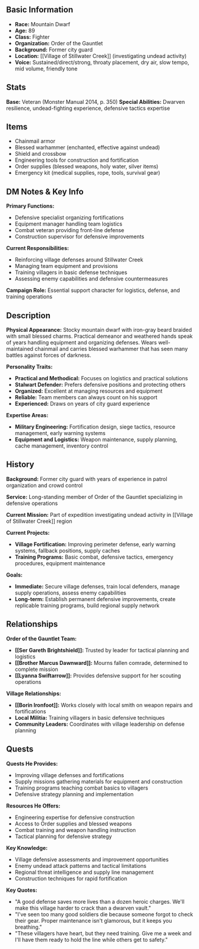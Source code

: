 
## Basic Information
- **Race:** Mountain Dwarf
- **Age:** 89
- **Class:** Fighter
- **Organization:** Order of the Gauntlet
- **Background:** Former city guard
- **Location:** [[Village of Stillwater Creek]] (investigating undead activity)
- **Voice:** Sustained/direct/strong, throaty placement, dry air, slow tempo, mid volume, friendly tone


## Stats
**Base:** Veteran (Monster Manual 2014, p. 350)
**Special Abilities:** Dwarven resilience, undead-fighting experience, defensive tactics expertise

## Items
- Chainmail armor
- Blessed warhammer (enchanted, effective against undead)
- Shield and crossbow
- Engineering tools for construction and fortification
- Order supplies (blessed weapons, holy water, silver items)
- Emergency kit (medical supplies, rope, tools, survival gear)

## DM Notes & Key Info
**Primary Functions:**
- Defensive specialist organizing fortifications
- Equipment manager handling team logistics
- Combat veteran providing front-line defense
- Construction supervisor for defensive improvements

**Current Responsibilities:**
- Reinforcing village defenses around Stillwater Creek
- Managing team equipment and provisions
- Training villagers in basic defense techniques
- Assessing enemy capabilities and defensive countermeasures

**Campaign Role:** Essential support character for logistics, defense, and training operations

## Description
**Physical Appearance:**
Stocky mountain dwarf with iron-gray beard braided with small blessed charms. Practical demeanor and weathered hands speak of years handling equipment and organizing defenses. Wears well-maintained chainmail and carries blessed warhammer that has seen many battles against forces of darkness.

**Personality Traits:**
- **Practical and Methodical:** Focuses on logistics and practical solutions
- **Stalwart Defender:** Prefers defensive positions and protecting others
- **Organized:** Excellent at managing resources and equipment
- **Reliable:** Team members can always count on his support
- **Experienced:** Draws on years of city guard experience

**Expertise Areas:**
- **Military Engineering:** Fortification design, siege tactics, resource management, early warning systems
- **Equipment and Logistics:** Weapon maintenance, supply planning, cache management, inventory control

## History
**Background:** Former city guard with years of experience in patrol organization and crowd control

**Service:** Long-standing member of Order of the Gauntlet specializing in defensive operations

**Current Mission:** Part of expedition investigating undead activity in [[Village of Stillwater Creek]] region

**Current Projects:**
- **Village Fortification:** Improving perimeter defense, early warning systems, fallback positions, supply caches
- **Training Programs:** Basic combat, defensive tactics, emergency procedures, equipment maintenance

**Goals:**
- **Immediate:** Secure village defenses, train local defenders, manage supply operations, assess enemy capabilities
- **Long-term:** Establish permanent defensive improvements, create replicable training programs, build regional supply network

## Relationships
**Order of the Gauntlet Team:**
- **[[Ser Gareth Brightshield]]:** Trusted by leader for tactical planning and logistics
- **[[Brother Marcus Dawnward]]:** Mourns fallen comrade, determined to complete mission
- **[[Lyanna Swiftarrow]]:** Provides defensive support for her scouting operations

**Village Relationships:**
- **[[Borin Ironfoot]]:** Works closely with local smith on weapon repairs and fortifications
- **Local Militia:** Training villagers in basic defensive techniques
- **Community Leaders:** Coordinates with village leadership on defense planning

## Quests
**Quests He Provides:**
- Improving village defenses and fortifications
- Supply missions gathering materials for equipment and construction
- Training programs teaching combat basics to villagers
- Defensive strategy planning and implementation

**Resources He Offers:**
- Engineering expertise for defensive construction
- Access to Order supplies and blessed weapons
- Combat training and weapon handling instruction
- Tactical planning for defensive strategy

**Key Knowledge:**
- Village defensive assessments and improvement opportunities
- Enemy undead attack patterns and tactical limitations
- Regional threat intelligence and supply line management
- Construction techniques for rapid fortification

**Key Quotes:**
- "A good defense saves more lives than a dozen heroic charges. We'll make this village harder to crack than a dwarven vault."
- "I've seen too many good soldiers die because someone forgot to check their gear. Proper maintenance isn't glamorous, but it keeps you breathing."
- "These villagers have heart, but they need training. Give me a week and I'll have them ready to hold the line while others get to safety."